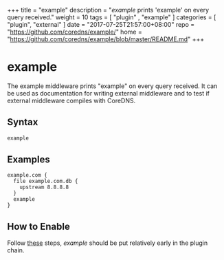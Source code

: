 +++
title = "example"
description = "*example* prints 'example' on every query received."
weight = 10
tags = [  "plugin" , "example" ]
categories = [ "plugin", "external" ]
date = "2017-07-25T21:57:00+08:00"
repo = "https://github.com/coredns/example/"
home = "https://github.com/coredns/example/blob/master/README.md"
+++

# example

The example middleware prints "example" on every query received. It can be used as documentation for
writing external middleware and to test if external middleware compiles with CoreDNS.

## Syntax

~~~ txt
example
~~~

## Examples

```
example.com {
  file example.com.db {
    upstream 8.8.8.8
  }
  example
}
```

## How to Enable

Follow [these](https://coredns.io/2017/07/25/compile-time-enabling-or-disabling-plugins/) steps,
*example* should be put relatively early in the plugin chain.
